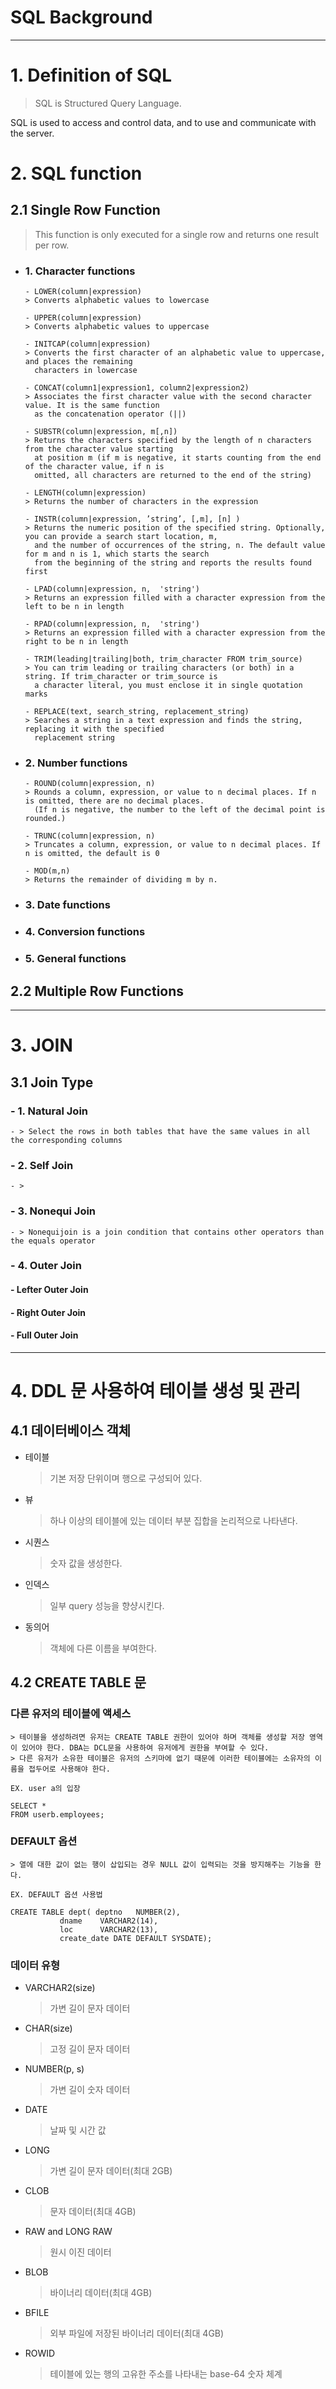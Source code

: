 ﻿# SQL Background

---
# 1. Definition of SQL

> SQL is Structured Query Language.
 
SQL is used to access and control data, and to use and communicate with the server.
 
# 2. SQL function 

## 2.1 Single Row Function

> This function is only executed for a single row and returns one result per row. 

- ### 1. Character functions
   
      - LOWER(column|expression) 
      > Converts alphabetic values to lowercase
      
      - UPPER(column|expression)
      > Converts alphabetic values to uppercase
      
      - INITCAP(column|expression)
      > Converts the first character of an alphabetic value to uppercase, and places the remaining 
        characters in lowercase
    
      - CONCAT(column1|expression1, column2|expression2)
      > Associates the first character value with the second character value. It is the same function 
        as the concatenation operator (||)
      
      - SUBSTR(column|expression, m[,n])
      > Returns the characters specified by the length of n characters from the character value starting 
        at position m (if m is negative, it starts counting from the end of the character value, if n is 
        omitted, all characters are returned to the end of the string)
      
      - LENGTH(column|expression) 
      > Returns the number of characters in the expression
      
      - INSTR(column|expression, ’string’, [,m], [n] ) 
      > Returns the numeric position of the specified string. Optionally, you can provide a search start location, m, 
        and the number of occurrences of the string, n. The default value for m and n is 1, which starts the search 
        from the beginning of the string and reports the results found first
      
      - LPAD(column|expression, n,  'string') 
      > Returns an expression filled with a character expression from the left to be n in length
      
      - RPAD(column|expression, n,  'string') 
      > Returns an expression filled with a character expression from the right to be n in length 
      
      - TRIM(leading|trailing|both, trim_character FROM trim_source) 
      > You can trim leading or trailing characters (or both) in a string. If trim_character or trim_source is 
        a character literal, you must enclose it in single quotation marks

      - REPLACE(text, search_string, replacement_string) 
      > Searches a string in a text expression and finds the string, replacing it with the specified 
        replacement string

- ### 2. Number functions

      - ROUND(column|expression, n) 
      > Rounds a column, expression, or value to n decimal places. If n is omitted, there are no decimal places. 
        (If n is negative, the number to the left of the decimal point is rounded.)
      
      - TRUNC(column|expression, n)
      > Truncates a column, expression, or value to n decimal places. If n is omitted, the default is 0
      
      - MOD(m,n) 
      > Returns the remainder of dividing m by n.

- ### 3. Date functions
     
     
     
- ### 4. Conversion functions

- ### 5. General functions


## 2.2 Multiple Row Functions

>


---

# 3. JOIN

## 3.1 Join Type

### - 1. Natural Join
    - > Select the rows in both tables that have the same values in all the corresponding columns

### - 2. Self Join
    - > 

### - 3. Nonequi Join
    - > Nonequijoin is a join condition that contains other operators than the equals operator
    
### - 4. Outer Join

#### - Lefter Outer Join
     
#### - Right Outer Join 

#### - Full Outer Join

---

# 4. DDL 문 사용하여 테이블 생성 및 관리

## 4.1 데이터베이스 객체

- 테이블

  > 기본 저장 단위이며 행으로 구성되어 있다.

- 뷰

  > 하나 이상의 테이블에 있는 데이터 부분 집합을 논리적으로 나타낸다.

- 시퀀스
	
  > 숫자 값을 생성한다.

- 인덱스
  
  > 일부 query 성능을 향샹시킨다.

- 동의어
  
  > 객체에 다른 이름을 부여한다.

## 4.2 CREATE TABLE 문

### 다른 유저의 테이블에 액세스
    
    > 테이블을 생성하려면 유저는 CREATE TABLE 권한이 있어야 하며 객체를 생성할 저장 영역이 있어야 한다. DBA는 DCL문을 사용하여 유저에게 권한을 부여할 수 있다.
    > 다른 유저가 소유한 테이블은 유저의 스키마에 없기 때문에 이러한 테이블에는 소유자의 이름을 접두어로 사용해야 한다.

	EX. user a의 입장
    
	SELECT *
	FROM userb.employees;

### DEFAULT 옵션

    > 열에 대한 값이 없는 행이 삽입되는 경우 NULL 값이 입력되는 것을 방지해주는 기능을 한다. 
    
	EX. DEFAULT 옵션 사용법

	CREATE TABLE dept( deptno	NUMBER(2),
			   dname	VARCHAR2(14),
			   loc		VARCHAR2(13),
			   create_date DATE DEFAULT SYSDATE);


### 데이터 유형

- VARCHAR2(size)
  
  > 가변 길이 문자 데이터

- CHAR(size)

  > 고정 길이 문자 데이터

- NUMBER(p, s)

  > 가변 길이 숫자 데이터

- DATE 

  > 날짜 및 시간 값

- LONG

  > 가변 길이 문자 데이터(최대 2GB)

- CLOB

  > 문자 데이터(최대 4GB)

- RAW and LONG RAW

  > 원시 이진 데이터

- BLOB

  > 바이너리 데이터(최대 4GB)

- BFILE

  > 외부 파일에 저장된 바이너리 데이터(최대 4GB)

- ROWID

  > 테이블에 있는 행의 고유한 주소를 나타내는 base-64 숫자 체계











